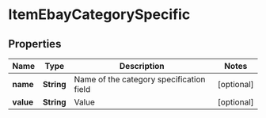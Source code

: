 

# ItemEbayCategorySpecific


## Properties

| Name | Type | Description | Notes |
|------------ | ------------- | ------------- | -------------|
|**name** | **String** | Name of the category specification field |  [optional] |
|**value** | **String** | Value |  [optional] |



